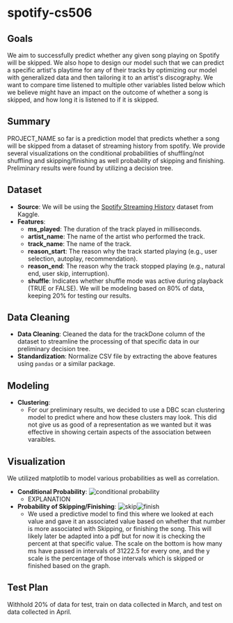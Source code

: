 # spotify-cs506

## Goals
We aim to successfully predict whether any given song playing on Spotify will be skipped. We also hope to design our model such that we can predict a specific artist's playtime for any of their tracks by optimizing our model with generalized data and then tailoring it to an artist's discography. We want to compare time listened to multiple other variables listed below which we believe might have an impact on the outcome of whether a song is skipped, and how long it is listened to if it is skipped.

## Summary
PROJECT_NAME so far is a prediction model that predicts whether a song will be skipped from a dataset of streaming history from spotify. We provide several visualizations on the conditional probabilities of shuffling/not shuffling and skipping/finishing as well probability of skipping and finishing. Preliminary results were found by utilizing a decision tree.

## Dataset
- **Source**: We will be using the [Spotify Streaming History](https://www.kaggle.com/datasets/sgoutami/spotify-streaming-history) dataset from Kaggle. 
- **Features**:
    - **ms_played**: The duration of the track played in milliseconds.
    - **artist_name**: The name of the artist who performed the track.
    - **track_name**: The name of the track.
    - **reason_start**: The reason why the track started playing (e.g., user selection, autoplay, recommendation).
    - **reason_end**: The reason why the track stopped playing (e.g., natural end, user skip, interruption).
    - **shuffle**: Indicates whether shuffle mode was active during playback (TRUE or FALSE).
 We will be modeling based on 80% of data, keeping 20% for testing our results.

## Data Cleaning
- **Data Cleaning**: Cleaned the data for the trackDone column of the dataset to streamline the processing of that specific data in our preliminary decision tree.
- **Standardization**: Normalize CSV file by extracting the above features using `pandas` or a similar package.

## Modeling
- **Clustering**:
    - For our preliminary results, we decided to use a DBC scan clustering model to predict where and how these clusters may look. This did not give us as good of a representation as we wanted but it was effective in showing certain aspects of the association between varaibles.

## Visualization
We utilized matplotlib to model various probabilities as well as correlation.
- **Conditional Probability**:
![conditional probability](https://github.com/user-attachments/assets/83040f8a-b33a-4abb-a813-39da7ba13e14)
    - EXPLANATION
- **Probability of Skipping/Finishing**:
![skip](https://github.com/user-attachments/assets/337cb5cd-950c-4c69-9a19-d1a05a337fe0)![finish](https://github.com/user-attachments/assets/b818e52a-381f-4c8d-9bee-5bd9907a70c8)
    - We used a predictive model to find this where we looked at each value and gave it an associated value based on whether that number is more associated with Skipping, or finishing the song. This will likely later be adapted into a pdf but for now it is checking the percent at that specific value. The scale on the bottom is how many ms have passed in intervals of 31222.5 for every one, and the y scale is the percentage of those intervals which is skipped or finished based on the graph.

## Test Plan
Withhold 20% of data for test, train on data collected in March, and test on data collected in April.
